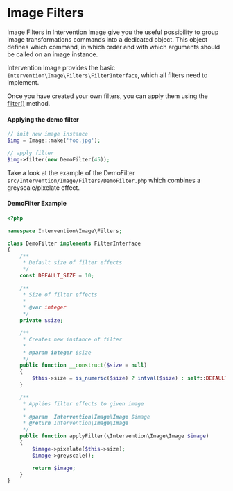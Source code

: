 # Image Filters

Image Filters in Intervention Image give you the useful possibility to group image transformations commands into a dedicated object. This object defines which command, in which order and with which arguments should be called on an image instance.

Intervention Image provides the basic ```Intervention\Image\Filters\FilterInterface```, which all filters need to implement.

Once you have created your own filters, you can apply them using the [filter()](/api/filter) method.

#### Applying the demo filter

```php
// init new image instance
$img = Image::make('foo.jpg');

// apply filter
$img->filter(new DemoFilter(45));
```

Take a look at the example of the DemoFilter ```src/Intervention/Image/Filters/DemoFilter.php``` which combines a greyscale/pixelate effect.

#### DemoFilter Example

```php
<?php

namespace Intervention\Image\Filters;

class DemoFilter implements FilterInterface
{
    /**
     * Default size of filter effects
     */
    const DEFAULT_SIZE = 10;

    /**
     * Size of filter effects
     *
     * @var integer
     */
    private $size;

    /**
     * Creates new instance of filter
     *
     * @param integer $size
     */
    public function __construct($size = null)
    {
        $this->size = is_numeric($size) ? intval($size) : self::DEFAULT_SIZE;
    }

    /**
     * Applies filter effects to given image
     *
     * @param  Intervention\Image\Image $image
     * @return Intervention\Image\Image
     */
    public function applyFilter(\Intervention\Image\Image $image)
    {
        $image->pixelate($this->size);
        $image->greyscale();

        return $image;
    }
}
```